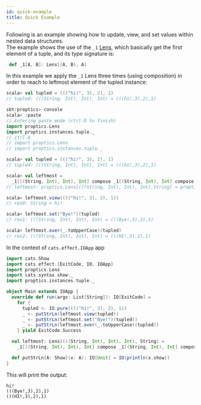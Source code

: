 ```yaml
---
id: quick-example
title: Quick Example
---
```


Following is an example showing how to update, view, and set values within nested data structures.<br/>
The example shows the use of the `_1` [Lens](/Proptics/docs/optics/lens), which basically get the first element of a tuple,
and its type signature is: 
```scala
 def _1[A, B]: Lens[(A, B), A]
```

In this example we apply the `_1` Lens three times (using  composition) in order to reach to leftmost
element of the tupled instance:
```scala
scala> val tupled = ((("hi!", 3), 2), 1)
// tupled: (((String, Int), Int), Int) = (((hi!,3),2),1)
```

```scala
sbt:proptics> console
scala> :paste
// Entering paste mode (ctrl-D to finish)
import proptics.Lens
import proptics.instances.tuple._
// ctrl-D
// import proptics.Lens
// import proptics.instances.tuple._

scala> val tupled = ((("hi!", 3), 2), 1)
// tupled: (((String, Int), Int), Int) = (((hi!,3),2),1)

scala> val leftmost = 
  _1[((String, Int), Int), Int] compose _1[(String, Int), Int] compose _1[String, Int]
// leftmost: proptics.Lens[(((String, Int), Int), Int),String] = proptics.Lens_$$anon$2@716c8dae

scala> leftmost.view(((("hi!", 3), 2), 1))
// res0: String = hi!

scala> leftmost.set("Bye!")(tupled)
// res1: (((String, Int), Int), Int) = (((Bye!,3),2),1)

scala> leftmost.over(_.toUpperCase)(tupled)
// res2: (((String, Int), Int), Int) = (((HI!,3),2),1)
```

In the context of `cats.effect.IOApp` app

```scala
import cats.Show
import cats.effect.{ExitCode, IO, IOApp}
import proptics.Lens
import cats.syntax.show._
import proptics.instances.tuple._

object Main extends IOApp {
  override def run(args: List[String]): IO[ExitCode] =
    for {
      tupled <- IO.pure(((("hi!", 3), 2), 1))
      _ <- putStrLn(leftmost.view(tupled))
      _ <- putStrLn(leftmost.set("Bye!")(tupled))
      _ <- putStrLn(leftmost.over(_.toUpperCase)(tupled))
    } yield ExitCode.Success

  val leftmost: Lens[(((String, Int), Int), Int), String] =
    _1[((String, Int), Int), Int] compose _1[(String, Int), Int] compose _1[String, Int]

  def putStrLn[A: Show](x: A): IO[Unit] = IO(println(x.show))
}
```
This will print the output:
```
hi!
(((Bye!,3),2),1)
(((HI!,3),2),1)
```

